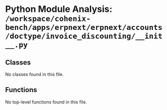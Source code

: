 # Python Module Analysis: `/workspace/cohenix-bench/apps/erpnext/erpnext/accounts/doctype/invoice_discounting/__init__.py`

## Classes

No classes found in this file.


## Functions

No top-level functions found in this file.
